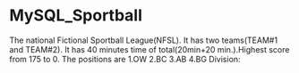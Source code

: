 # MySQL_Sportball
The national Fictional Sportball League(NFSL). It has two teams(TEAM#1 and TEAM#2). It has 40 minutes time of total(20min+20 min.).Highest score from 175 to 0. The positions are 1.OW 2.BC 3.AB 4.BG Division:   
